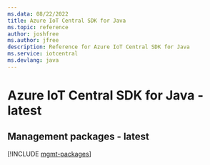 ```yaml
---
ms.data: 08/22/2022
title: Azure IoT Central SDK for Java
ms.topic: reference
author: joshfree
ms.author: jfree
description: Reference for Azure IoT Central SDK for Java
ms.service: iotcentral
ms.devlang: java
---
```

# Azure IoT Central SDK for Java - latest

## Management packages - latest
[!INCLUDE [mgmt-packages](iot-central-mgmt-index.md)]
